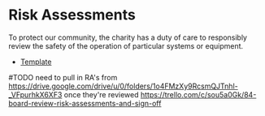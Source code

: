 # Risk Assessments

To protect our community, the charity has a duty of care to responsibly review the safety of the operation of particular systems or equipment. 

* [Template](https://docs.google.com/document/d/1lzQE6UKIcvWFYwMYa8ka1d9tRqdb4UPgKnLKoH6pDMQ/edit?usp=sharing)

#TODO need to pull in RA's from https://drive.google.com/drive/u/0/folders/1o4FMzXy9RcsmQJTnhl-_VFpurhkX6XF3 once they're reviewed https://trello.com/c/sou5a0Gk/84-board-review-risk-assessments-and-sign-off